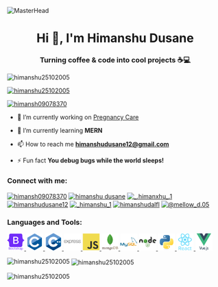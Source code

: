 ![MasterHead](https://user-images.githubusercontent.com/74038190/225813708-98b745f2-7d22-48cf-9150-083f1b00d6c9.gif)


<h1 align="center">Hi 👋, I'm Himanshu Dusane</h1>
<h3 align="center">Turning coffee & code into cool projects ☕💻</h3>

<p align="left"> <img src="https://komarev.com/ghpvc/?username=himanshu25102005&label=Profile%20views&color=0e75b6&style=flat" alt="himanshu25102005" /> </p>

<p align="left"> <a href="https://github.com/ryo-ma/github-profile-trophy"><img src="https://github-profile-trophy.vercel.app/?username=himanshu25102005" alt="himanshu25102005" /></a> </p>

<p align="left"> <a href="https://twitter.com/himansh09078370" target="blank"><img src="https://img.shields.io/twitter/follow/himansh09078370?logo=twitter&style=for-the-badge" alt="himansh09078370" /></a> </p>

- 🔭 I’m currently working on [Pregnancy Care](https://hm-0034-4stack.vercel.app/)

- 🌱 I’m currently learning **MERN**

- 📫 How to reach me **himanshudusane12@gmail.com**

- ⚡ Fun fact **You debug bugs while the world sleeps!**

<h3 align="left">Connect with me:</h3>
<p align="left">
<a href="https://twitter.com/himansh09078370" target="blank"><img align="center" src="https://raw.githubusercontent.com/rahuldkjain/github-profile-readme-generator/master/src/images/icons/Social/twitter.svg" alt="himansh09078370" height="30" width="40" /></a>
<a href="https://linkedin.com/in/himanshu dusane" target="blank"><img align="center" src="https://raw.githubusercontent.com/rahuldkjain/github-profile-readme-generator/master/src/images/icons/Social/linked-in-alt.svg" alt="himanshu dusane" height="30" width="40" /></a>
<a href="https://instagram.com/_.himanxhu_.1" target="blank"><img align="center" src="https://raw.githubusercontent.com/rahuldkjain/github-profile-readme-generator/master/src/images/icons/Social/instagram.svg" alt="_.himanxhu_.1" height="30" width="40" /></a>
<a href="https://www.hackerrank.com/himanshudusane12" target="blank"><img align="center" src="https://raw.githubusercontent.com/rahuldkjain/github-profile-readme-generator/master/src/images/icons/Social/hackerrank.svg" alt="himanshudusane12" height="30" width="40" /></a>
<a href="https://www.leetcode.com/_himanshu_1" target="blank"><img align="center" src="https://raw.githubusercontent.com/rahuldkjain/github-profile-readme-generator/master/src/images/icons/Social/leet-code.svg" alt="_himanshu_1" height="30" width="40" /></a>
<a href="https://auth.geeksforgeeks.org/user/himanshudalfl" target="blank"><img align="center" src="https://raw.githubusercontent.com/rahuldkjain/github-profile-readme-generator/master/src/images/icons/Social/geeks-for-geeks.svg" alt="himanshudalfl" height="30" width="40" /></a>
<a href="https://discord.gg/@mellow_d.05" target="blank"><img align="center" src="https://raw.githubusercontent.com/rahuldkjain/github-profile-readme-generator/master/src/images/icons/Social/discord.svg" alt="@mellow_d.05" height="30" width="40" /></a>
</p>

<h3 align="left">Languages and Tools:</h3>
<p align="left"> <a href="https://getbootstrap.com" target="_blank" rel="noreferrer"> <img src="https://raw.githubusercontent.com/devicons/devicon/master/icons/bootstrap/bootstrap-plain-wordmark.svg" alt="bootstrap" width="40" height="40"/> </a> <a href="https://www.cprogramming.com/" target="_blank" rel="noreferrer"> <img src="https://raw.githubusercontent.com/devicons/devicon/master/icons/c/c-original.svg" alt="c" width="40" height="40"/> </a> <a href="https://www.w3schools.com/cpp/" target="_blank" rel="noreferrer"> <img src="https://raw.githubusercontent.com/devicons/devicon/master/icons/cplusplus/cplusplus-original.svg" alt="cplusplus" width="40" height="40"/> </a> <a href="https://expressjs.com" target="_blank" rel="noreferrer"> <img src="https://raw.githubusercontent.com/devicons/devicon/master/icons/express/express-original-wordmark.svg" alt="express" width="40" height="40"/> </a> <a href="https://developer.mozilla.org/en-US/docs/Web/JavaScript" target="_blank" rel="noreferrer"> <img src="https://raw.githubusercontent.com/devicons/devicon/master/icons/javascript/javascript-original.svg" alt="javascript" width="40" height="40"/> </a> <a href="https://www.mongodb.com/" target="_blank" rel="noreferrer"> <img src="https://raw.githubusercontent.com/devicons/devicon/master/icons/mongodb/mongodb-original-wordmark.svg" alt="mongodb" width="40" height="40"/> </a> <a href="https://www.mysql.com/" target="_blank" rel="noreferrer"> <img src="https://raw.githubusercontent.com/devicons/devicon/master/icons/mysql/mysql-original-wordmark.svg" alt="mysql" width="40" height="40"/> </a> <a href="https://nodejs.org" target="_blank" rel="noreferrer"> <img src="https://raw.githubusercontent.com/devicons/devicon/master/icons/nodejs/nodejs-original-wordmark.svg" alt="nodejs" width="40" height="40"/> </a> <a href="https://www.python.org" target="_blank" rel="noreferrer"> <img src="https://raw.githubusercontent.com/devicons/devicon/master/icons/python/python-original.svg" alt="python" width="40" height="40"/> </a> <a href="https://reactjs.org/" target="_blank" rel="noreferrer"> <img src="https://raw.githubusercontent.com/devicons/devicon/master/icons/react/react-original-wordmark.svg" alt="react" width="40" height="40"/> </a> <a href="https://vuejs.org/" target="_blank" rel="noreferrer"> <img src="https://raw.githubusercontent.com/devicons/devicon/master/icons/vuejs/vuejs-original-wordmark.svg" alt="vuejs" width="40" height="40"/> </a> </p>

<p><img align="left" src="https://github-readme-stats.vercel.app/api/top-langs?username=himanshu25102005&show_icons=true&locale=en&layout=compact" alt="himanshu25102005" /></p>

<p>&nbsp;<img align="center" src="https://github-readme-stats.vercel.app/api?username=himanshu25102005&show_icons=true&locale=en" alt="himanshu25102005" /></p>

<p><img align="center" src="https://github-readme-streak-stats.herokuapp.com/?user=himanshu25102005&" alt="himanshu25102005" /></p>
